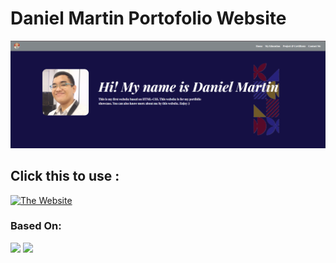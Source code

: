 # Daniel Martin Portofolio Website

<img src="Resources/UXnya.png" />

## Click this to use :
[![The Website](https://img.shields.io/badge/website-000000?style=for-the-badge&logo=About.me&logoColor=white)](https://danielmartin19.github.io/MartinPortofolioProfile)

### Based On:
<img src="https://img.shields.io/badge/HTML5-E34F26?style=for-the-badge&logo=html5&logoColor=white" /> <img src="https://img.shields.io/badge/CSS3-1572B6?style=for-the-badge&logo=css3&logoColor=white" />


